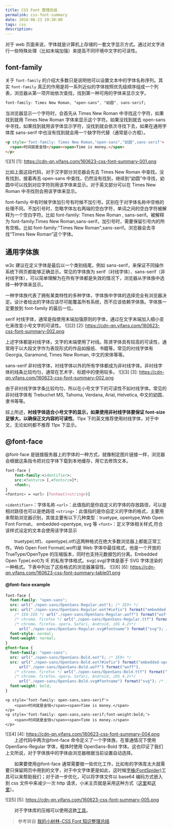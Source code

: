 ```yaml
---
title: CSS Font 整理总结
permalink: css-font-summary
date: 2016-06-23 19:30:00
tags: css
description:
---
```


对于 web 页面来说，字体就是计算机上存储的一套文字显示方式。通过对文字进行一些特殊处理（比如末端加强）来提高不同环境中文字的可读性。

<!-- more -->

## font-family

关于 `font-family` 的介绍大多数只是说明他可以设置文本中的字体名称序列。其实 `font-family` 真正的作用是将一系列近似的字体按照优先级顺序组成一个列表，浏览器从第一项开始依次查找，找到第一种可用的字体来显示文字。

```css
font-family: Times New Roman, "open-sans", "幼圆", sans-serif;
```

当浏览器显示一个字符时，会首先从 Times New Roman 中寻找这个字符，如果找到就用 Times New Roman 字体来显示这个字符。如果没找到就去 open-sans 中寻找，如果找到就用该字体显示字符，没找到就会依次寻找下去，如果在通用字体库 sans-serif 中也没有找到就会用一个缺字符代替（通常是小方框）。

```html
<p style='font-family: Times New Roman,"open-sans","幼圆",sans-serif'>
  <span>时间就是金钱</span><span>Time is money.</span>
</p>
```

![][1]
[1]: https://cdn-qn.yifans.com/160623-css-font-summary-001.png

比如上面这段代码，对于汉字部分浏览器会先去 Times New Roman 中查找，没有找到，接着再去 open-sans 中查找，仍然没有找到，继续到“幼圆”中寻找，幼圆中可以找到对应字符则用该字体来显示。对于英文部分可以在 Times New Roman 中寻找则会用该字体来显示。

font-family 中有时候字体加引号有时候不加引号。区别在于对字体名称中空格的处理不同。不加引号时，忽略字体左右两端的空白字符，单词之间的空白字符被解释为一个空白字符。比如 font-family: Times New Roman , sans-serif。被解释为 font-family:Times New Roman,sans-serif。加引号时，需要保留引号内的所有空格。比如 font-family:"Times New Roman",sans-serif。浏览器会去寻找“Times New Roman”这个字体。

## 通用字体族

w3c 建议在定义字体是最后以一个类别结尾，例如 sans-serif，来保证不同操作系统下网页都能够正确显示。常见的字体族为 serif（衬线字体）、sans-serif（非衬线字体），可以简单理解为在所有字体都是失效的情况下，浏览器从字体族中选择一种字体来显示。

一种字体族代表了拥有某类特性的多种字体，字体族中字体的选择完全有浏览器决定。设计者给出的字体应该尽可能覆盖所有系统，而不应该依赖字体族。字体族一定要放到 font-family 的最后一位。

serif 衬线字体，通常是指使用末端加强原则的字体，通过在文字末端加入细小变化来改变小号文字的可读性。
![][2]
[2]: https://cdn-qn.yifans.com/160623-css-font-summary-002.png

上述字体都是衬线字体，文字的末端使用了衬线。陈贤字体具有较高的可读性，通常用于以大段文字作为表现形式的作品如报纸、书籍等。常见的衬线字体有 Georgia, Garamond, Times New Roman, 中文的宋体等等。

sans-serif 非衬线字体，衬线字体以外的所有字体都成为非衬线字体。非衬线字体的线条比较均匀，通常在艺术字、标题中的使用较多。
![][3]
[3]: https://cdn-qn.yifans.com/160623-css-font-summary-002.png

由于非衬线字体字条比较均匀，所以在小号文字下的可读性不如衬线字体。常见的非衬线字体有 Trebuchet MS, Tahoma, Verdana, Arial, Helvetica, 中文的幼圆、隶书等等。

综上所述，**衬线字体适合小号文字的显示，如果使用非衬线字体要保证 font-size 足够大，以确保正文内容的可读性**。11px 下的英文推荐使用衬线字体，对于中文，无论如何都不推荐 11px 下显示。

## @font-face

@font-face 是链接服务器上的字体的一种方式，就像制定图片链接一样，浏览器会根据这条指令把对应字体下载到本地缓存，用它去修饰文本。

```css
font-face {
    font-family:<identifier>;
    src:<fontsrc> [,<fontsrc>]*;
    <font>;
}
<fontsrc> = <url> [fontmat(<string>)]
```

`<identifier>`：字体名称
`<url>`：此值指的是你自定义的字体的存放路径，可以是相对路径也可以是绝路径
`<string>`：此值指的是你自定义的字体的格式，主要用来帮助浏览器识别，其值主要有以下几种类型：truetype, opentype,Web Open Font Format， embedded-opentype, svg 等
`<font>`：定义字体相关样式,符合该样式设定的文本会使用该字体显示

&emsp;&emsp;truetype(.ttf)、opentype(.otf)这两种格式在绝大多数浏览器上都能正常工作。Web Open Font Format(.woff)是 Web 字体中最佳格式，他是一个开放的 TrueType/OpenType 的压缩版本，同时也支持元数据包的分离。Embedded Open Type(.eot)为 IE 的私有字体格式。svg(.svg)字体是基于 SVG 字体渲染的一种格式。下表中列出了这些格式的浏览器兼容性。
![][6]
[6]: https://cdn-qn.yifans.com/160623-css-font-summary-table01.png

#### @font-face example

```css
font-face {
  font-family: "open-sans";
  src: url("./open-sans/OpenSans-Regular.eot"); /* IE9+ */
  src: url("./open-sans/OpenSans-Regular.eot?#iefix") format("embedded-opentype"),
    /* IE6-IE8 */ url("./open-sans/OpenSans-Regular.woff") format("woff"),
    /* chrome、firefox */ url("./open-sans/OpenSans-Regular.ttf") format("truetype"),
    /* chrome、firefox、opera、Safari, Android, iOS 4.2+*/
      url("./open-sans/OpenSans-Regular.svg#fontname") format("svg"); /* iOS 4.1- */
  font-style: normal;
  font-weight: normal;
}
@font-face {
  font-family: "open-sans";
  src: url("./open-sans/OpenSans-Bold.eot"); /* IE9+ */
  src: url("./open-sans/OpenSans-Bold.eot?#iefix") format("embedded-opentype"), /* IE6-IE8 */
      url("./open-sans/OpenSans-Bold.woff") format("woff"),
    /* chrome、firefox */ url("./open-sans/OpenSans-Bold.ttf") format("truetype"),
    /* chrome、firefox、opera、Safari, Android, iOS 4.2+*/
      url("./open-sans/OpenSans-Bold.svg#fontname") format("svg"); /* iOS 4.1- */
  font-weight: bold;
}
```

```
<p style='font-family: open-sans,sans-serif'>
    <span>时间就是金钱</span><span>Time is money.</span>
</p>
<p style='font-family: open-sans,sans-serif;font-weight:bold;'>
    <span>时间就是金钱</span><span>Time is money.</span>
</p>
```

![][4]
[4]: https://cdn-qn.yifans.com/160623-css-font-summary-004.png
&emsp;&emsp;上述代码中两次@font-face 命令定义了一个字体族，在普通情况下使用 OpenSans-Regular 字体，粗体时使用 OpenSans-Bold 字体。这也印证了我们上文所说，对于字体族中的字体由浏览器根据当前设置自动选择。

&emsp;&emsp;如果要使用@font-face 通常需要做一些优化工作，比如有的字体库太大就需要只保留网页中用到的文字，对于中文字体更是如此，这时候[字蛛(FontSpider)](http://font-spider.org/)工具可以来帮助我们；对于进一步优化，可以将字体文件以 base64 编码方式嵌入到 css 文件中来减少一次 http 请求，小米主页就是采用这种方式（[这里](http://www.mi.com/minote/)和[这里](http://www.mi.com/css/webfont/product-minote-overall.min.css)）。

![][5]
[5]: https://cdn-qn.yifans.com/160623-css-font-summary-005.png

&emsp;&emsp;对于字体库的压缩可以使用这款[工具](https://www.fontsquirrel.com/tools/webfont-generator)。

> 参考转自 [我的小树林-CSS Font 知识整理总结](http://www.cnblogs.com/dojo-lzz/p/4375347.html)
